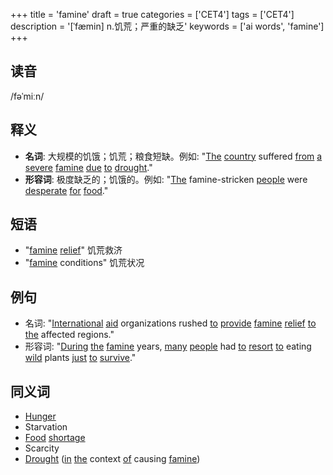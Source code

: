 +++
title = 'famine'
draft = true
categories = ['CET4']
tags = ['CET4']
description = '[ˈfæmin] n.饥荒；严重的缺乏'
keywords = ['ai words', 'famine']
+++

## 读音
/fəˈmiːn/

## 释义
- **名词**: 大规模的饥饿；饥荒；粮食短缺。例如: "[The](/post/the/) [country](/post/country/) suffered [from](/post/from/) [a](/post/a/) [severe](/post/severe/) [famine](/post/famine/) [due](/post/due/) [to](/post/to/) [drought](/post/drought/)."
- **形容词**: 极度缺乏的；饥饿的。例如: "[The](/post/the/) famine-stricken [people](/post/people/) were [desperate](/post/desperate/) [for](/post/for/) [food](/post/food/)."

## 短语
- "[famine](/post/famine/) [relief](/post/relief/)" 饥荒救济
- "[famine](/post/famine/) conditions" 饥荒状况

## 例句
- 名词: "[International](/post/international/) [aid](/post/aid/) organizations rushed [to](/post/to/) [provide](/post/provide/) [famine](/post/famine/) [relief](/post/relief/) [to](/post/to/) [the](/post/the/) affected regions."
- 形容词: "[During](/post/during/) [the](/post/the/) [famine](/post/famine/) years, [many](/post/many/) [people](/post/people/) had [to](/post/to/) [resort](/post/resort/) [to](/post/to/) eating [wild](/post/wild/) plants [just](/post/just/) [to](/post/to/) [survive](/post/survive/)."

## 同义词
- [Hunger](/post/hunger/)
- Starvation
- [Food](/post/food/) [shortage](/post/shortage/)
- Scarcity
- [Drought](/post/drought/) ([in](/post/in/) [the](/post/the/) context [of](/post/of/) causing [famine](/post/famine/))
